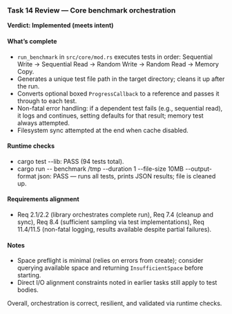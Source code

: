 ### Task 14 Review — Core benchmark orchestration

**Verdict: Implemented (meets intent)**

#### What’s complete
- `run_benchmark` in `src/core/mod.rs` executes tests in order: Sequential Write → Sequential Read → Random Write → Random Read → Memory Copy.
- Generates a unique test file path in the target directory; cleans it up after the run.
- Converts optional boxed `ProgressCallback` to a reference and passes it through to each test.
- Non-fatal error handling: if a dependent test fails (e.g., sequential read), it logs and continues, setting defaults for that result; memory test always attempted.
- Filesystem sync attempted at the end when cache disabled.

#### Runtime checks
- cargo test --lib: PASS (94 tests total).
- cargo run -- benchmark /tmp --duration 1 --file-size 10MB --output-format json: PASS — runs all tests, prints JSON results; file is cleaned up.

#### Requirements alignment
- Req 2.1/2.2 (library orchestrates complete run), Req 7.4 (cleanup and sync), Req 8.4 (sufficient sampling via test implementations), Req 11.4/11.5 (non-fatal logging, results available despite partial failures).

#### Notes
- Space preflight is minimal (relies on errors from create); consider querying available space and returning `InsufficientSpace` before starting.
- Direct I/O alignment constraints noted in earlier tasks still apply to test bodies.

Overall, orchestration is correct, resilient, and validated via runtime checks.
